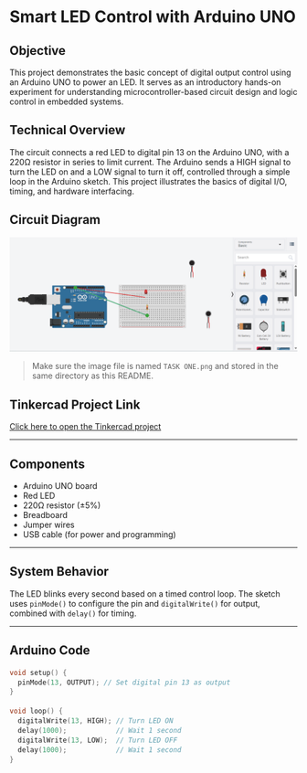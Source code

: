# Smart LED Control with Arduino UNO

## Objective
This project demonstrates the basic concept of digital output control using an Arduino UNO to power an LED. It serves as an introductory hands-on experiment for understanding microcontroller-based circuit design and logic control in embedded systems.

## Technical Overview
The circuit connects a red LED to digital pin 13 on the Arduino UNO, with a 220Ω resistor in series to limit current. The Arduino sends a HIGH signal to turn the LED on and a LOW signal to turn it off, controlled through a simple loop in the Arduino sketch. This project illustrates the basics of digital I/O, timing, and hardware interfacing.

##  Circuit Diagram
![LED Arduino Circuit](./TASK%20ONE.png)

> Make sure the image file is named `TASK ONE.png` and stored in the same directory as this README.

##  Tinkercad Project Link  
[Click here to open the Tinkercad project](https://www.tinkercad.com/things/6YT27eC7O6P-funky-bigery-waasa/editel)

---

## Components
- Arduino UNO board  
- Red LED  
- 220Ω resistor (±5%)  
- Breadboard  
- Jumper wires  
- USB cable (for power and programming)

---

## System Behavior
The LED blinks every second based on a timed control loop. The sketch uses `pinMode()` to configure the pin and `digitalWrite()` for output, combined with `delay()` for timing.

---

##  Arduino Code

```cpp
void setup() {
  pinMode(13, OUTPUT); // Set digital pin 13 as output
}

void loop() {
  digitalWrite(13, HIGH); // Turn LED ON
  delay(1000);            // Wait 1 second
  digitalWrite(13, LOW);  // Turn LED OFF
  delay(1000);            // Wait 1 second
}
